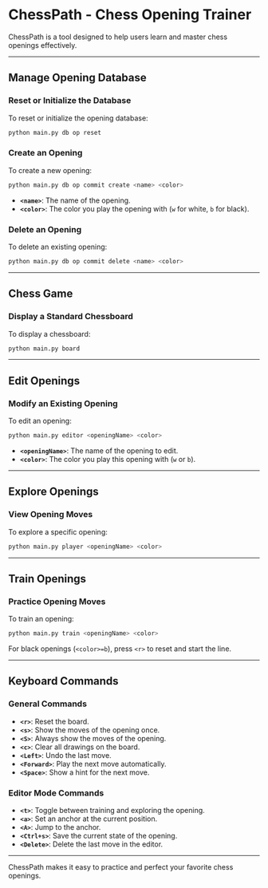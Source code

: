 # ChessPath - Chess Opening Trainer

ChessPath is a tool designed to help users learn and master chess openings effectively.

---

## Manage Opening Database

### Reset or Initialize the Database

To reset or initialize the opening database:

```bash
python main.py db op reset
```

### Create an Opening

To create a new opening:

```bash
python main.py db op commit create <name> <color>
```

- **`<name>`**: The name of the opening.  
- **`<color>`**: The color you play the opening with (`w` for white, `b` for black).

### Delete an Opening

To delete an existing opening:

```bash
python main.py db op commit delete <name> <color>
```

---

## Chess Game

### Display a Standard Chessboard

To display a chessboard:

```bash
python main.py board
```

---

## Edit Openings

### Modify an Existing Opening

To edit an opening:

```bash
python main.py editor <openingName> <color>
```

- **`<openingName>`**: The name of the opening to edit.  
- **`<color>`**: The color you play this opening with (`w` or `b`).

---

## Explore Openings

### View Opening Moves

To explore a specific opening:

```bash
python main.py player <openingName> <color>
```

---

## Train Openings

### Practice Opening Moves

To train an opening:

```bash
python main.py train <openingName> <color>
```

For black openings (`<color>=b`), press `<r>` to reset and start the line.

---

## Keyboard Commands

### General Commands

- **`<r>`**: Reset the board.  
- **`<s>`**: Show the moves of the opening once.  
- **`<S>`**: Always show the moves of the opening.  
- **`<c>`**: Clear all drawings on the board.  
- **`<Left>`**: Undo the last move.  
- **`<Forward>`**: Play the next move automatically.  
- **`<Space>`**: Show a hint for the next move.

### Editor Mode Commands

- **`<t>`**: Toggle between training and exploring the opening.  
- **`<a>`**: Set an anchor at the current position.  
- **`<A>`**: Jump to the anchor.  
- **`<Ctrl+s>`**: Save the current state of the opening.  
- **`<Delete>`**: Delete the last move in the editor.

--- 

ChessPath makes it easy to practice and perfect your favorite chess openings.